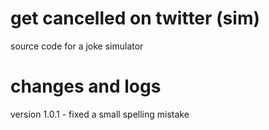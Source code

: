 # get cancelled on twitter (sim)
source code for a joke simulator

# changes and logs
version 1.0.1 - fixed a small spelling mistake
